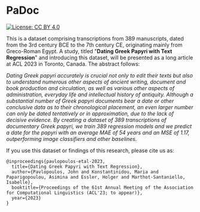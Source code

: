 # PaDoc
[![License: CC BY 4.0](https://img.shields.io/badge/License-CC%20BY%204.0-lightgrey.svg)](https://creativecommons.org/licenses/by/4.0/)

This is a dataset comprising transcriptions from 389 manuscripts, dated from the 3rd century BCE to the 7th century CE, originating mainly from Greco-Roman Egypt. A study, titled "__Dating Greek Papyri with Text Regression__" and introducing this dataset, will be presented as a long article at ACL 2023 in Toronto, Canada. The abstract follows:

_Dating Greek papyri accurately is crucial not only to edit their texts but also to understand numerous other aspects of ancient writing, document and book production and circulation, as well as various other aspects of administration, everyday life and intellectual history of antiquity. Although a substantial number of Greek papyri documents bear a date or other conclusive data as to their chronological placement, an even larger number can only be dated tentatively or in approximation, due to the lack of decisive evidence. By creating a dataset of 389 transcriptions of documentary Greek papyri, we train 389 regression models and we predict a date for the papyri with an average MAE of 54 years and an MSE of 1.17, outperforming image classifiers and other baselines._

If you use this dataset or findings of this research, please cite us as:
```
@inproceedings{pavlopoulos-etal-2023,
  title={Dating Greek Papyri with Text Regression},
  author={Pavlopoulos, John and Konstantinidou, Maria and Paparigopoulou, Asimina and Essler, Holger and Marthot-Santaniello, Isabelle},
  booktitle={Proceedings of the 61st Annual Meeting of the Association for Computational Linguistics (ACL'23; to appear)},
  year={2023}
}
```

